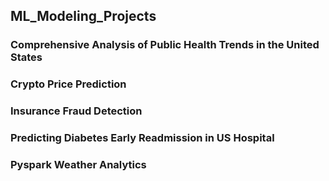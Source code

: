 ## ML_Modeling_Projects
### Comprehensive Analysis of Public Health Trends in the United States
### Crypto Price Prediction
### Insurance Fraud Detection
### Predicting Diabetes Early Readmission in US Hospital
### Pyspark Weather Analytics
